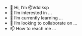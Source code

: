 - 👋 Hi, I’m @Vddlksp
- 👀 I’m interested in ...
- 🌱 I’m currently learning ...
- 💞️ I’m looking to collaborate on ...
- 📫 How to reach me ...

<!---
Vddlksp/Vddlksp is a ✨ special ✨ repository because its `README.md` (this file) appears on your GitHub profile.
You can click the Preview link to take a look at your changes.
--->
